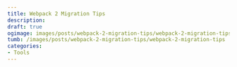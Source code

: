 ```yaml
---
title: Webpack 2 Migration Tips
description:
draft: true
ogimage: images/posts/webpack-2-migration-tips/webpack-2-migration-tips-og.jpg
tumb: /images/posts/webpack-2-migration-tips/webpack-2-migration-tips
categories:
- Tools
---
```

